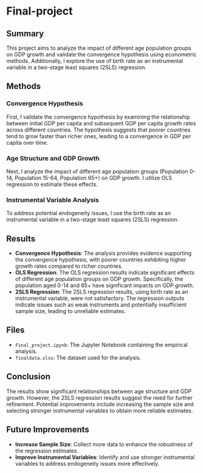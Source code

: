 # Final-project

## Summary
This project aims to analyze the impact of different age population groups on GDP growth and validate the convergence hypothesis using econometric methods. Additionally, I explore the use of birth rate as an instrumental variable in a two-stage least squares (2SLS) regression.

## Methods

### Convergence Hypothesis
First, I validate the convergence hypothesis by examining the relationship between initial GDP per capita and subsequent GDP per capita growth rates across different countries. The hypothesis suggests that poorer countries tend to grow faster than richer ones, leading to a convergence in GDP per capita over time.

### Age Structure and GDP Growth
Next, I analyze the impact of different age population groups (Population 0-14, Population 15-64, Population 65+) on GDP growth. I utilize OLS regression to estimate these effects.

### Instrumental Variable Analysis
To address potential endogeneity issues, I use the birth rate as an instrumental variable in a two-stage least squares (2SLS) regression. 

## Results
- **Convergence Hypothesis**: The analysis provides evidence supporting the convergence hypothesis, with poorer countries exhibiting higher growth rates compared to richer countries.
- **OLS Regression**: The OLS regression results indicate significant effects of different age population groups on GDP growth. Specifically, the population aged 0-14 and 65+ have significant impacts on GDP growth.
- **2SLS Regression**: The 2SLS regression results, using birth rate as an instrumental variable, were not satisfactory. The regression outputs indicate issues such as weak instruments and potentially insufficient sample size, leading to unreliable estimates.

## Files
- `Final_project.ipynb`: The Jupyter Notebook containing the empirical analysis.
- `finaldata.xlsx`: The dataset used for the analysis.

## Conclusion
The results show significant relationships between age structure and GDP growth. However, the 2SLS regression results suggest the need for further refinement. Potential improvements include increasing the sample size and selecting stronger instrumental variables to obtain more reliable estimates.

## Future Improvements
- **Increase Sample Size**: Collect more data to enhance the robustness of the regression estimates.
- **Improve Instrumental Variables**: Identify and use stronger instrumental variables to address endogeneity issues more effectively.


